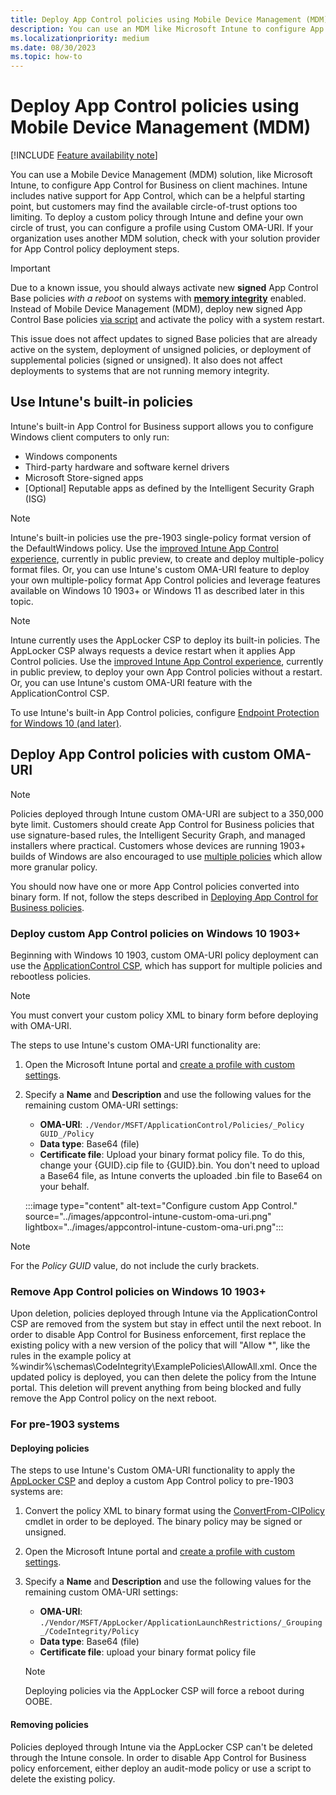 ```yaml
---
title: Deploy App Control policies using Mobile Device Management (MDM)
description: You can use an MDM like Microsoft Intune to configure App Control for Business. Learn how with this step-by-step guide.
ms.localizationpriority: medium
ms.date: 08/30/2023
ms.topic: how-to
---
```


# Deploy App Control policies using Mobile Device Management (MDM)

[!INCLUDE [Feature availability note](../includes/feature-availability-note.md)]

You can use a Mobile Device Management (MDM) solution, like Microsoft Intune, to configure App Control for Business on client machines. Intune includes native support for App Control, which can be a helpful starting point, but customers may find the available circle-of-trust options too limiting. To deploy a custom policy through Intune and define your own circle of trust, you can configure a profile using Custom OMA-URI. If your organization uses another MDM solution, check with your solution provider for App Control policy deployment steps.

> [!IMPORTANT]
> Due to a known issue, you should always activate new **signed** App Control Base policies *with a reboot* on systems with [**memory integrity**](../../../../hardware-security/enable-virtualization-based-protection-of-code-integrity.md) enabled. Instead of Mobile Device Management (MDM), deploy new signed App Control Base policies [via script](deploy-appcontrol-policies-with-script.md) and activate the policy with a system restart.
>
> This issue does not affect updates to signed Base policies that are already active on the system, deployment of unsigned policies, or deployment of supplemental policies (signed or unsigned). It also does not affect deployments to systems that are not running memory integrity.

## Use Intune's built-in policies

Intune's built-in App Control for Business support allows you to configure Windows client computers to only run:

- Windows components
- Third-party hardware and software kernel drivers
- Microsoft Store-signed apps
- [Optional] Reputable apps as defined by the Intelligent Security Graph (ISG)

> [!NOTE]
> Intune's built-in policies use the pre-1903 single-policy format version of the DefaultWindows policy. Use the [improved Intune App Control experience](/mem/intune/protect/endpoint-security-app-control-policy), currently in public preview, to create and deploy multiple-policy format files. Or, you can use Intune's custom OMA-URI feature to deploy your own multiple-policy format App Control policies and leverage features available on Windows 10 1903+ or Windows 11 as described later in this topic.

> [!NOTE]
> Intune currently uses the AppLocker CSP to deploy its built-in policies. The AppLocker CSP always requests a device restart when it applies App Control policies. Use the [improved Intune App Control experience](/mem/intune/protect/endpoint-security-app-control-policy), currently in public preview, to deploy your own App Control policies without a restart. Or, you can use Intune's custom OMA-URI feature with the ApplicationControl CSP.

To use Intune's built-in App Control policies, configure [Endpoint Protection for Windows 10 (and later)](/mem/intune/protect/endpoint-protection-windows-10?toc=/intune/configuration/toc.json&bc=/intune/configuration/breadcrumb/toc.json).

## Deploy App Control policies with custom OMA-URI

> [!NOTE]
> Policies deployed through Intune custom OMA-URI are subject to a 350,000 byte limit. Customers should create App Control for Business policies that use signature-based rules, the Intelligent Security Graph, and managed installers where practical. Customers whose devices are running 1903+ builds of Windows are also encouraged to use [multiple policies](../design/deploy-multiple-appcontrol-policies.md) which allow more granular policy.

You should now have one or more App Control policies converted into binary form. If not, follow the steps described in [Deploying App Control for Business policies](appcontrol-deployment-guide.md).

### Deploy custom App Control policies on Windows 10 1903+

Beginning with Windows 10 1903, custom OMA-URI policy deployment can use the [ApplicationControl CSP](/windows/client-management/mdm/applicationcontrol-csp), which has support for multiple policies and rebootless policies.

> [!NOTE]
> You must convert your custom policy XML to binary form before deploying with OMA-URI.

The steps to use Intune's custom OMA-URI functionality are:

1. Open the Microsoft Intune portal and [create a profile with custom settings](/mem/intune/configuration/custom-settings-windows-10).

2. Specify a **Name** and **Description** and use the following values for the remaining custom OMA-URI settings:
    - **OMA-URI**: `./Vendor/MSFT/ApplicationControl/Policies/_Policy GUID_/Policy`
    - **Data type**: Base64 (file)
    - **Certificate file**: Upload your binary format policy file. To do this, change your {GUID}.cip file to {GUID}.bin. You don't need to upload a Base64 file, as Intune converts the uploaded .bin file to Base64 on your behalf.

    :::image type="content" alt-text="Configure custom App Control." source="../images/appcontrol-intune-custom-oma-uri.png" lightbox="../images/appcontrol-intune-custom-oma-uri.png":::

> [!NOTE]
> For the _Policy GUID_ value, do not include the curly brackets.

### Remove App Control policies on Windows 10 1903+

Upon deletion, policies deployed through Intune via the ApplicationControl CSP are removed from the system but stay in effect until the next reboot. In order to disable App Control for Business enforcement, first replace the existing policy with a new version of the policy that will "Allow *", like the rules in the example  policy at %windir%\schemas\CodeIntegrity\ExamplePolicies\AllowAll.xml. Once the updated policy is deployed, you can then delete the policy from the Intune portal. This deletion will prevent anything from being blocked and fully remove the App Control policy on the next reboot.

### For pre-1903 systems

#### Deploying policies

The steps to use Intune's Custom OMA-URI functionality to apply the [AppLocker CSP](/windows/client-management/mdm/applocker-csp) and deploy a custom App Control policy to pre-1903 systems are:

1. Convert the policy XML to binary format using the [ConvertFrom-CIPolicy](/powershell/module/configci/convertfrom-cipolicy) cmdlet in order to be deployed. The binary policy may be signed or unsigned.

2. Open the Microsoft Intune portal and [create a profile with custom settings](/mem/intune/configuration/custom-settings-windows-10).

3. Specify a **Name** and **Description** and use the following values for the remaining custom OMA-URI settings:
    - **OMA-URI**: `./Vendor/MSFT/AppLocker/ApplicationLaunchRestrictions/_Grouping_/CodeIntegrity/Policy`
    - **Data type**: Base64 (file)
    - **Certificate file**: upload your binary format policy file

   > [!NOTE]
   > Deploying policies via the AppLocker CSP will force a reboot during OOBE.

#### Removing policies

Policies deployed through Intune via the AppLocker CSP can't be deleted through the Intune console. In order to disable App Control for Business policy enforcement, either deploy an audit-mode policy or use a script to delete the existing policy.
